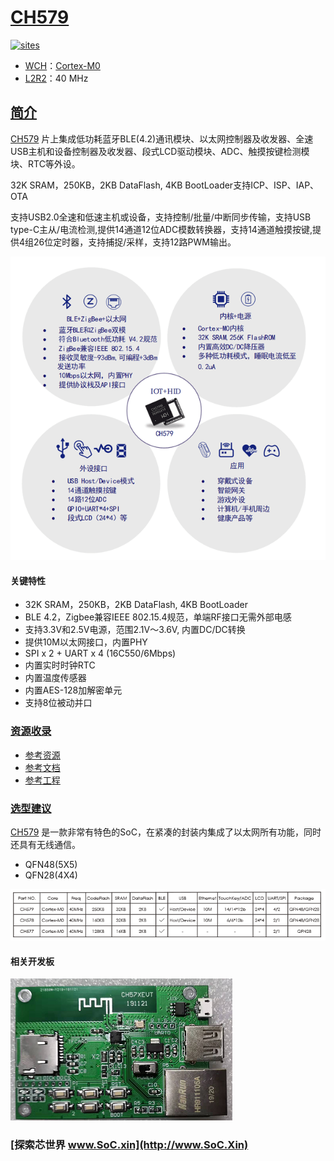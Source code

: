 ﻿# [CH579](https://github.com/SoCXin/CH579)

[![sites](http://182.61.61.133/link/resources/SoC.png)](http://www.SoC.Xin)

* [WCH](http://www.wch.cn/)：[Cortex-M0](https://github.com/SoCXin/Cortex)
* [L2R2](https://github.com/SoCXin/Level)：40 MHz

## [简介](https://github.com/SoCXin/CH579/wiki)

[CH579](https://github.com/SoCXin/CH579) 片上集成低功耗蓝牙BLE(4.2)通讯模块、以太网控制器及收发器、全速USB主机和设备控制器及收发器、段式LCD驱动模块、ADC、触摸按键检测模块、RTC等外设。

32K SRAM，250KB，2KB DataFlash, 4KB BootLoader支持ICP、ISP、IAP、OTA

支持USB2.0全速和低速主机或设备，支持控制/批量/中断同步传输，支持USB type-C主从/电流检测,提供14通道12位ADC模数转换器，支持14通道触摸按键,提供4组26位定时器，支持捕捉/采样，支持12路PWM输出。


[![sites](docs/CH579.png)](http://www.wch.cn/products/CH579.html)

#### 关键特性

* 32K SRAM，250KB，2KB DataFlash, 4KB BootLoader
* BLE 4.2，Zigbee兼容IEEE 802.15.4规范，单端RF接口无需外部电感
* 支持3.3V和2.5V电源，范围2.1V～3.6V, 内置DC/DC转换
* 提供10M以太网接口，内置PHY
* SPI x 2 + UART x 4 (16C550/6Mbps)
* 内置实时时钟RTC
* 内置温度传感器
* 内置AES-128加解密单元
* 支持8位被动并口

### [资源收录](https://github.com/SoCXin)

* [参考资源](src/)
* [参考文档](docs/)
* [参考工程](project/)

### [选型建议](https://github.com/SoCXin)

[CH579](https://github.com/SoCXin/CH579) 是一款非常有特色的SoC，在紧凑的封装内集成了以太网所有功能，同时还具有无线通信。

* QFN48(5X5)
* QFN28(4X4)

[![sites](docs/diff.png)](http://www.wch.cn/products/CH579.html)

#### 相关开发板

[![sites](docs/B.png)](https://item.taobao.com/item.htm?spm=a230r.1.14.18.a51ac05bwhVsnp&id=608342676773&ns=1&abbucket=19#detail)

### [探索芯世界 www.SoC.xin](http://www.SoC.Xin)
